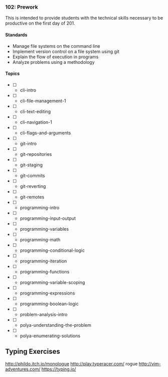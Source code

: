 ### 102: Prework

This is intended to provide students with the technical skills necessary to be productive on the first day of 201.

#### Standards

* Manage file systems on the command line
* Implement version control on a file system using git
* Explain the flow of execution in programs
* Analyze problems using a methodology

#### Topics

* [ ] - cli-intro
* [ ] - cli-file-management-1
* [ ] - cli-text-editing
* [ ] - cli-navigation-1
* [ ] - cli-flags-and-arguments
* [ ] - git-intro
* [ ] - git-repositories
* [ ] - git-staging
* [ ] - git-commits
* [ ] - git-reverting
* [ ] - git-remotes
* [ ] - programming-intro
* [ ] - programming-input-output
* [ ] - programming-variables
* [ ] - programming-math
* [ ] - programming-conditional-logic
* [ ] - programming-iteration
* [ ] - programming-functions
* [ ] - programming-variable-scoping
* [ ] - programming-expressions
* [ ] - programming-boolean-logic
* [ ] - problem-analysis-intro
* [ ] - polya-understanding-the-problem
* [ ] - polya-enumerating-solutions

## Typing Exercises

http://phildo.itch.io/monologue
http://play.typeracer.com/
rogue
http://vim-adventures.com/
https://typing.io/
